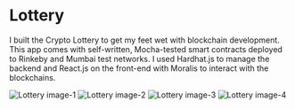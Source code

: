 # Lottery

I built the Crypto Lottery to get my feet wet with blockchain development. This app comes with self-written, Mocha-tested smart contracts deployed to Rinkeby and Mumbai test networks. I used Hardhat.js to manage the backend and React.js on the front-end with Moralis to interact with the blockchains.

![Lottery image-1](https://jdecristi.com/images/main/sections/projects/lottery/modal-images/desktop/image-1.png)
![Lottery image-2](https://jdecristi.com/images/main/sections/projects/lottery/modal-images/desktop/image-2.png)
![Lottery image-3](https://jdecristi.com/images/main/sections/projects/lottery/modal-images/desktop/image-3.png)
![Lottery image-4](https://jdecristi.com/images/main/sections/projects/lottery/modal-images/desktop/image-4.png)
